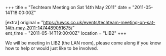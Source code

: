 +++
title = "Techteam Meeting on Sat 14th May 2011"
date = "2011-05-14T18:00:00Z"

[extra]
original = "https://uwcs.co.uk/events/techteam-meeting-on-sat-14th-may-2011-1474489051675/"    
ent_time = "2011-05-14T19:00:00Z"
location = "LIB2"
+++

We will be meeting in LIB2 (the LAN room), please come along if you know how to help or would just like to be involved.


